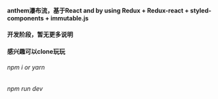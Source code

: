 #### anthem瀑布流，基于React and by using Redux + Redux-react + styled-components + immutable.js
#### 开发阶段，暂无更多说明
#### 感兴趣可以clone玩玩

###### npm i or yarn
###### npm run dev

